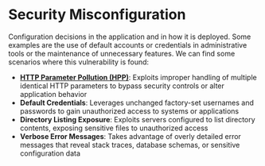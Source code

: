 # Security Misconfiguration

Configuration decisions in the application and in how it is deployed. Some examples are the use of default accounts or credentials in administrative tools or the maintenance of unnecessary features. We can find some scenarios where this vulnerability is found:

* [**HTTP Parameter Pollution (HPP)**](../broken-access-control/command-injection-2.md): Exploits improper handling of multiple identical HTTP parameters to bypass security controls or alter application behavior
* **Default Credentials**: Leverages unchanged factory-set usernames and passwords to gain unauthorized access to systems or applications
* **Directory Listing Exposure**: Exploits servers configured to list directory contents, exposing sensitive files to unauthorized access
* **Verbose Error Messages**: Takes advantage of overly detailed error messages that reveal stack traces, database schemas, or sensitive configuration data
